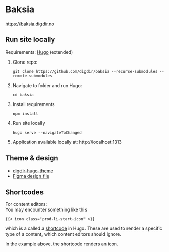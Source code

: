 # Baksia

https://baksia.digdir.no

## Run site locally

Requirements: [Hugo](https://gohugo.io/installation/) (extended)

1. Clone repo:
   ```shell
   git clone https://github.com/digdir/baksia --recurse-submodules --remote-submodules
   ```
2. Navigate to folder and run Hugo:
   ```shell
   cd baksia
   ```
3. Install requirements
   ```shell
   npm install
   ```
4. Run site locally
   ```shell
   hugo serve --navigateToChanged
   ```
5. Application available locally at: http://localhost:1313

## Theme & design

- [digdir-hugo-theme](https://github.com/felleslosninger/digdir-hugo-theme)
- [Figma design file](https://www.figma.com/file/oT5ZgqREUJGgYwXIgp3HWL/Baksia?node-id=3836%3A46985)

## Shortcodes

For content editors:  
You may encounter something like this

```go-template
{{< icon class="prod-li-start-icon" >}}
```

which is a called a [shortcode](https://gohugo.io/content-management/shortcodes/) in Hugo. These are used to render
a specific type of a content, which content editors should ignore.

In the example above, the shortcode renders an icon.
